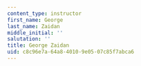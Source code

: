 ```yaml
---
content_type: instructor
first_name: George
last_name: Zaidan
middle_initial: ''
salutation: ''
title: George Zaidan
uid: c8c96e7a-64a8-4010-9e05-07c85f7abca6
---
```

